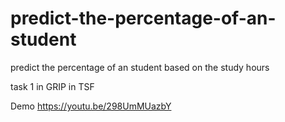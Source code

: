 # predict-the-percentage-of-an-student
predict the percentage of an student based on the study hours

task 1 in GRIP in TSF

Demo   https://youtu.be/298UmMUazbY
